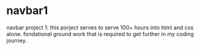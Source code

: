 # navbar1
 navbar project 1:
 this porject serves to serve 100+ hours into html and css alone. fondational ground work that is required to get further in my coding journey.